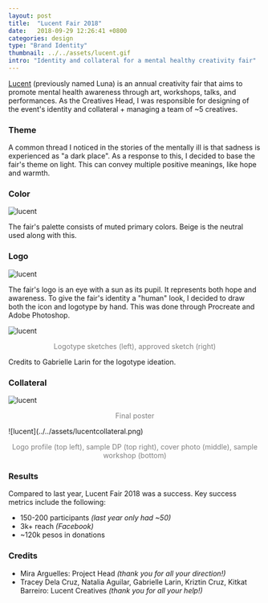```yaml
---
layout: post
title:  "Lucent Fair 2018"
date:   2018-09-29 12:26:41 +0800
categories: design
type: "Brand Identity"
thumbnail: ../../assets/lucent.gif
intro: "Identity and collateral for a mental healthy creativity fair"
---
```


[Lucent](https://www.facebook.com/lucentfair/) (previously named Luna) is an annual creativity fair that aims to promote mental health awareness through art, workshops, talks, and performances. As the Creatives Head, I was responsible for designing of the event's identity and collateral + managing a team of ~5 creatives.

### Theme
A common thread I noticed in the stories of the mentally ill is that sadness is experienced as "a dark place". As a response to this, I decided to base the fair's theme on light. This can convey multiple positive meanings, like hope and warmth.  

### Color

![lucent](../../assets/lucentcolor.png)

The fair's palette consists of muted primary colors. Beige is the neutral used along with this.

### Logo
![lucent](../../assets/lucentlogo.png)

The fair's logo is an eye with a sun as its pupil. It represents both hope and awareness.
To give the fair's identity a "human" look, I decided to draw both the icon and logotype by hand. This was done through Procreate and Adobe Photoshop.  

![lucent](../../assets/logosketch.png)
<p style="text-align:center;color:grey;">Logotype sketches (left), approved sketch (right)</p>

Credits to Gabrielle Larin for the logotype ideation.

### Collateral
![lucent](../../assets/mainposter.png)
<p style="text-align:center;color:grey;">Final poster</p>
![lucent](../../assets/lucentcollateral.png)
<p style="text-align:center;color:grey;">Logo profile (top left), sample DP (top right), cover photo (middle), sample workshop (bottom)</p>

### Results
Compared to last year, Lucent Fair 2018 was a success. Key success metrics include the following:
- 150-200 participants *(last year only had ~50)*
- 3k+ reach *(Facebook)*
- ~120k pesos in donations

### Credits
- Mira Arguelles: Project Head *(thank you for all your direction!)*
- Tracey Dela Cruz, Natalia Aguilar, Gabrielle Larin, Kriztin Cruz, Kitkat Barreiro: Lucent Creatives *(thank you for all your help!)*
  